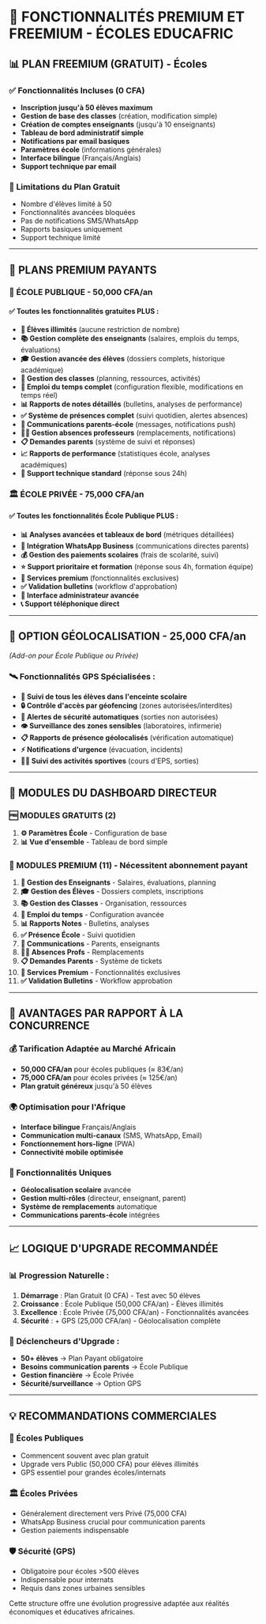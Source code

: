 # 🏫 FONCTIONNALITÉS PREMIUM ET FREEMIUM - ÉCOLES EDUCAFRIC

## 📊 PLAN FREEMIUM (GRATUIT) - Écoles

### ✅ Fonctionnalités Incluses (0 CFA)
- **Inscription jusqu'à 50 élèves maximum**
- **Gestion de base des classes** (création, modification simple)
- **Création de comptes enseignants** (jusqu'à 10 enseignants)
- **Tableau de bord administratif simple**
- **Notifications par email basiques**
- **Paramètres école** (informations générales)
- **Interface bilingue** (Français/Anglais)
- **Support technique par email**

### 🚫 Limitations du Plan Gratuit
- Nombre d'élèves limité à 50
- Fonctionnalités avancées bloquées
- Pas de notifications SMS/WhatsApp
- Rapports basiques uniquement
- Support technique limité

---

## 💎 PLANS PREMIUM PAYANTS

### 🏫 ÉCOLE PUBLIQUE - 50,000 CFA/an

#### ✅ Toutes les fonctionnalités gratuites PLUS :
- **👥 Élèves illimités** (aucune restriction de nombre)
- **📚 Gestion complète des enseignants** (salaires, emplois du temps, évaluations)
- **🎓 Gestion avancée des élèves** (dossiers complets, historique académique)
- **📝 Gestion des classes** (planning, ressources, activités)
- **📅 Emploi du temps complet** (configuration flexible, modifications en temps réel)
- **📊 Rapports de notes détaillés** (bulletins, analyses de performance)
- **✅ Système de présences complet** (suivi quotidien, alertes absences)
- **💬 Communications parents-école** (messages, notifications push)
- **👨‍🏫 Gestion absences professeurs** (remplacements, notifications)
- **📋 Demandes parents** (système de suivi et réponses)
- **📈 Rapports de performance** (statistiques école, analyses académiques)
- **📱 Support technique standard** (réponse sous 24h)

### 🏛️ ÉCOLE PRIVÉE - 75,000 CFA/an

#### ✅ Toutes les fonctionnalités École Publique PLUS :
- **📊 Analyses avancées et tableaux de bord** (métriques détaillées)
- **💼 Intégration WhatsApp Business** (communications directes parents)
- **💰 Gestion des paiements scolaires** (frais de scolarité, suivi)
- **⭐ Support prioritaire et formation** (réponse sous 4h, formation équipe)
- **🎯 Services premium** (fonctionnalités exclusives)
- **✅ Validation bulletins** (workflow d'approbation)
- **👑 Interface administrateur avancée**
- **📞 Support téléphonique direct**

---

## 📍 OPTION GÉOLOCALISATION - 25,000 CFA/an
*(Add-on pour École Publique ou Privée)*

### 🛰️ Fonctionnalités GPS Spécialisées :
- **📍 Suivi de tous les élèves dans l'enceinte scolaire**
- **🔒 Contrôle d'accès par géofencing** (zones autorisées/interdites)
- **🚨 Alertes de sécurité automatiques** (sorties non autorisées)
- **👁️ Surveillance des zones sensibles** (laboratoires, infirmerie)
- **📋 Rapports de présence géolocalisés** (vérification automatique)
- **⚡ Notifications d'urgence** (évacuation, incidents)
- **🏃‍♂️ Suivi des activités sportives** (cours d'EPS, sorties)

---

## 🔧 MODULES DU DASHBOARD DIRECTEUR

### 🆓 MODULES GRATUITS (2)
1. **⚙️ Paramètres École** - Configuration de base
2. **📊 Vue d'ensemble** - Tableau de bord simple

### 💎 MODULES PREMIUM (11) - Nécessitent abonnement payant
1. **👥 Gestion des Enseignants** - Salaires, évaluations, planning
2. **🎓 Gestion des Élèves** - Dossiers complets, inscriptions
3. **📚 Gestion des Classes** - Organisation, ressources
4. **📅 Emploi du temps** - Configuration avancée
5. **📊 Rapports Notes** - Bulletins, analyses
6. **✅ Présence École** - Suivi quotidien
7. **💬 Communications** - Parents, enseignants
8. **👨‍🏫 Absences Profs** - Remplacements
9. **📋 Demandes Parents** - Système de tickets
10. **💎 Services Premium** - Fonctionnalités exclusives
11. **✅ Validation Bulletins** - Workflow approbation

---

## 🚀 AVANTAGES PAR RAPPORT À LA CONCURRENCE

### 💰 Tarification Adaptée au Marché Africain
- **50,000 CFA/an** pour écoles publiques (≈ 83€/an)
- **75,000 CFA/an** pour écoles privées (≈ 125€/an)
- **Plan gratuit généreux** jusqu'à 50 élèves

### 🌍 Optimisation pour l'Afrique
- **Interface bilingue** Français/Anglais
- **Communication multi-canaux** (SMS, WhatsApp, Email)
- **Fonctionnement hors-ligne** (PWA)
- **Connectivité mobile optimisée**

### 🔧 Fonctionnalités Uniques
- **Géolocalisation scolaire** avancée
- **Gestion multi-rôles** (directeur, enseignant, parent)
- **Système de remplacements** automatique
- **Communications parents-école** intégrées

---

## 📈 LOGIQUE D'UPGRADE RECOMMANDÉE

### 📊 Progression Naturelle :
1. **Démarrage** : Plan Gratuit (0 CFA) - Test avec 50 élèves
2. **Croissance** : École Publique (50,000 CFA/an) - Élèves illimités
3. **Excellence** : École Privée (75,000 CFA/an) - Fonctionnalités avancées
4. **Sécurité** : + GPS (25,000 CFA/an) - Géolocalisation complète

### 🎯 Déclencheurs d'Upgrade :
- **50+ élèves** → Plan Payant obligatoire
- **Besoins communication parents** → École Publique
- **Gestion financière** → École Privée
- **Sécurité/surveillance** → Option GPS

---

## 💡 RECOMMANDATIONS COMMERCIALES

### 🏫 Écoles Publiques
- Commencent souvent avec plan gratuit
- Upgrade vers Public (50,000 CFA) pour élèves illimités
- GPS essentiel pour grandes écoles/internats

### 🏛️ Écoles Privées
- Généralement directement vers Privé (75,000 CFA)
- WhatsApp Business crucial pour communication parents
- Gestion paiements indispensable

### 🛡️ Sécurité (GPS)
- Obligatoire pour écoles >500 élèves
- Indispensable pour internats
- Requis dans zones urbaines sensibles

Cette structure offre une évolution progressive adaptée aux réalités économiques et éducatives africaines.
